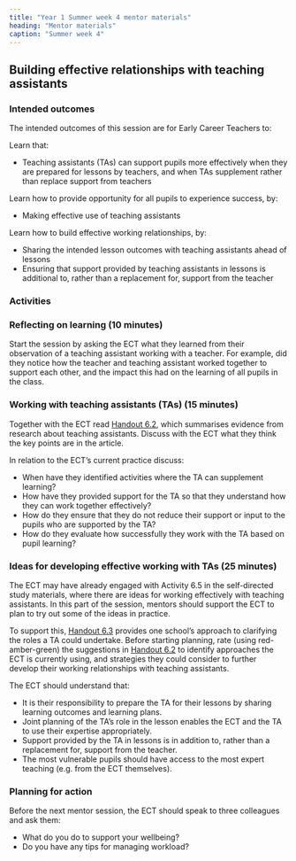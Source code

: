 ```yaml
---
title: "Year 1 Summer week 4 mentor materials"
heading: "Mentor materials"
caption: "Summer week 4"
---
```


## Building effective relationships with teaching assistants

### Intended outcomes

The intended outcomes of this session are for Early Career Teachers to:

Learn that:

- Teaching assistants (TAs) can support pupils more effectively when they are prepared for lessons by teachers, and when TAs supplement rather than replace support from teachers

Learn how to provide opportunity for all pupils to experience success, by:

- Making effective use of teaching assistants

Learn how to build effective working relationships, by:

- Sharing the intended lesson outcomes with teaching assistants ahead of lessons
- Ensuring that support provided by teaching assistants in lessons is additional to, rather than a replacement for, support from the teacher

### Activities

### Reflecting on learning (10 minutes)

Start the session by asking the ECT what they learned from their observation of a teaching assistant working with a teacher. For example, did they notice how the teacher and teaching assistant worked together to support each other, and the impact this had on the learning of all pupils in the class.

### Working with teaching assistants (TAs) (15 minutes)

Together with the ECT read [Handout 6.2](/assets/materials/edt-Block-6-mentor-handout-6.2.pdf), which summarises evidence from research about teaching assistants. Discuss with the ECT what they think the key points are in the article.

In relation to the ECT’s current practice discuss:

- When have they identified activities where the TA can supplement learning?
- How have they provided support for the TA so that they understand how they can work together effectively?
- How do they ensure that they do not reduce their support or input to the pupils who are supported by the TA?
- How do they evaluate how successfully they work with the TA based on pupil learning?

### Ideas for developing effective working with TAs (25 minutes)

The ECT may have already engaged with Activity 6.5 in the self-directed study materials, where there are ideas for working effectively with teaching assistants. In this part of the session, mentors should support the ECT to plan to try out some of the ideas in practice.

To support this, [Handout 6.3](/assets/materials/edt-Block-6-mentor-handout-6.3.pdf) provides one school’s approach to clarifying the roles a TA could undertake. Before starting planning, rate (using red-amber-green) the suggestions in [Handout 6.2](/assets/materials/edt-Block-6-mentor-handout-6.2.pdf) to identify approaches the ECT is currently using, and strategies they could consider to further develop their working relationships with teaching assistants.

The ECT should understand that:

- It is their responsibility to prepare the TA for their lessons by sharing learning outcomes and learning plans.
- Joint planning of the TA’s role in the lesson enables the ECT and the TA to use their expertise appropriately.
- Support provided by the TA in lessons is in addition to, rather than a replacement for, support from the teacher.
- The most vulnerable pupils should have access to the most expert teaching (e.g. from the ECT themselves).

### Planning for action

Before the next mentor session, the ECT should speak to three colleagues and ask them:

- What do you do to support your wellbeing?
- Do you have any tips for managing workload?

